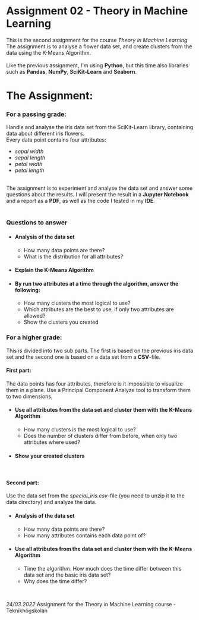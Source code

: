 # Assignment 02 - Theory in Machine Learning
This is the second assignment for the course _Theory in Machine Learning_<br>
The assignment is to analyse a flower data set, and create clusters from the data using the K-Means Algorithm.<br><br>
Like the previous assignment, I'm using __Python__, but this time also libraries such as __Pandas__, __NumPy__, __SciKit-Learn__ and __Seaborn__.<br>

# The Assignment:
### For a passing grade:
Handle and analyse the iris data set from the SciKit-Learn library, containing data about different iris flowers.<br>
Every data point contains four attributes:
- _sepal width_
- _sepal length_
- _petal width_
- _petal length_

<br>The assignment is to experiment and analyse the data set and answer some questions about the results.
I will present the result in a __Jupyter Notebook__ and a report as a __PDF__, as well as the code I tested in my __IDE__.
<br><br>

### Questions to answer
- #### Analysis of the data set
  - How many data points are there?
  - What is the distribution for all attributes?<br>
- #### Explain the K-Means Algorithm
- #### By run two attributes at a time through the algorithm, answer the following:
  - How many clusters the most logical to use?
  - Which attributes are the best to use, if only two attributes are allowed?
  - Show the clusters you created

### For a higher grade:
This is divided into two sub parts. The first is based on the previous iris data set and the second one is based on a data set from a __CSV__-file.<br>
#### First part:
The data points has four attributes, therefore is it impossible to visualize them in a plane.
Use a Principal Component Analyze tool to transform them to two dimensions.
- #### Use all attributes from the data set and cluster them with the K-Means Algorithm
  - How many clusters is the most logical to use?
  - Does the number of clusters differ from before, when only two attributes where used?
- #### Show your created clusters

<br>

#### Second part:
Use the data set from the _special_iris.csv_-file (you need to unzip it to the data directory) and analyze the data.
- #### Analysis of the data set
  - How many data points are there?
  - How many attributes contains each data point of?
- #### Use all attributes from the data set and cluster them with the K-Means Algorithm
  - Time the algorithm. How much does the time differ between this data set and the basic iris data set?
  - Why does the time differ?

<br>

_24/03 2022_
Assignment for the Theory in Machine Learning course - Teknikhögskolan